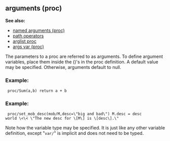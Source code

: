 ## arguments (proc)
**See also:**
*   [named arguments (proc)](/proc/arguments/named)
*   [path operators](/operator/path)
*   [arglist proc](/proc/arglist)
*   [args var (proc)](/proc/var/args)


The parameters to a proc are referred to as arguments. To
define argument variables, place them inside the ()\'s in the proc
definition. A default value may be specified. Otherwise, arguments
default to null.
### Example:

```
 proc/Sum(a,b) return a + b 
```

### Example:

```
 proc/set_mob_desc(mob/M,desc=\"big and bad\") M.desc = desc
world \<\< \"The new desc for \[M\] is \[desc\].\" 
```



Note how the variable type may be specified. It is just like
any other variable definition, except \"`var/`\" is implicit and does
not need to be typed.